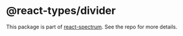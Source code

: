# @react-types/divider

This package is part of [react-spectrum](https://github.com/watheia/spectrum). See the repo for more details.
